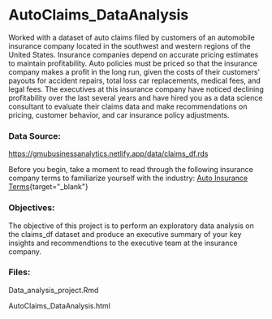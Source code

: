 # AutoClaims_DataAnalysis

Worked with a dataset of auto claims filed by customers of an automobile insurance company located in the southwest and western regions of the United States.
Insurance companies depend on accurate pricing estimates to maintain profitability. Auto policies must be priced so that the insurance company makes a profit in the long run, given the costs of their customers' payouts for accident repairs, total loss car replacements, medical fees, and legal fees.
The executives at this insurance company have noticed declining profitability over the last several years and have hired you as a data science consultant to evaluate their claims data and make recommendations on pricing, customer behavior, and car insurance policy adjustments.

### Data Source:
https://gmubusinessanalytics.netlify.app/data/claims_df.rds

Before you begin, take a moment to read through the following insurance company terms to familiarize yourself with the industry:  [Auto Insurance
Terms](https://www.iii.org/article/auto-insurance-jargon-buster "Auto Insurance Terms"){target="_blank"}

### Objectives:
The objective of this project is to perform an exploratory data analysis on the claims_df dataset and produce an executive summary of your key insights and recommendtions to the executive team at the insurance company.

### Files: 

Data_analysis_project.Rmd

AutoClaims_DataAnalysis.html


